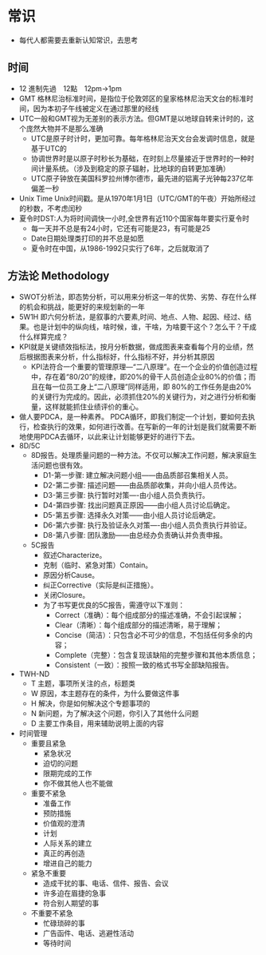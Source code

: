 # 常识

* 每代人都需要去重新认知常识，去思考

## 时间

* 12 進制先過　12點　12pm->1pm
* GMT 格林尼治标准时间，是指位于伦敦郊区的皇家格林尼治天文台的标准时间，因为本初子午线被定义在通过那里的经线
* UTC一般和GMT视为无差别的表示方法。但GMT是以地球自转来计时的，这个庞然大物并不是那么准确
    - UTC是原子时计时，更加可靠。每年格林尼治天文台会发调时信息，就是基于UTC的
    - 协调世界时是以原子时秒长为基础，在时刻上尽量接近于世界时的一种时间计量系统。（涉及到稳定的原子辐射，比地球的自转更加准确）
    - UTC原子钟放在美国科罗拉州博尔德市，最先进的铝离子光钟每237亿年偏差一秒
* Unix Time Unix时间戳。是从1970年1月1日（UTC/GMT的午夜）开始所经过的秒数，不考虑闰秒
* 夏令时DST:人为将时间调快一小时,全世界有近110个国家每年要实行夏令时
    - 每一天并不总是有24小时，它还有可能是23，有可能是25
    - Date日期处理类打印的并不总是如愿
    - 夏令时在中国，从1986-1992只实行了6年，之后就取消了

## 方法论 Methodology

* SWOT分析法，即态势分析，可以用来分析这一年的优势、劣势、存在什么样的机会和挑战，能更好的来规划新的一年
* 5W1H 即六何分析法，是叙事的六要素,时间、地点、人物、起因、经过、结果。也是计划中的纵向线，啥时候，谁，干啥，为啥要干这个？怎么干？干成什么样算完成？
* KPI就是关键绩效指标法，按月分析数据，做成图表来查看每个月的业绩，然后根据图表来分析，什么指标好，什么指标不好，并分析其原因
    - KPI法符合一个重要的管理原理—“二八原理”。在一个企业的价值创造过程中，存在着“80/20”的规律，即20%的骨干人员创造企业80%的价值；而且在每一位员工身上“二八原理”同样适用，即 80%的工作任务是由20%的关键行为完成的。因此，必须抓住20%的关键行为，对之进行分析和衡量，这样就能抓住业绩评价的重心。
* 做人要PDCA，是一种素养。 PDCA循环，即我们制定一个计划，要如何去执行，检查执行的效果，如何进行改善。在写新的一年的计划是我们就需要不断地使用PDCA去循环，以此来让计划能够更好的进行下去。
* 8D/5C
    - 8D报告。处理质量问题的一种方法。不仅可以解决工作问题，解决家庭生活问题也很有效。
        + D1-第一步骤: 建立解决问题小组——由品质部召集相关人员。
        + D2-第二步骤: 描述问题——由品质部收集，并向小组人员传达。
        + D3-第三步骤: 执行暂时对策—-由小组人员负责执行。
        + D4-第四步骤: 找出问题真正原因——由小组人员讨论后确定。
        + D5-第五步骤: 选择永久对策——由小组人员讨论后确定。
        + D6-第六步骤: 执行及验证永久对策—-由小组人员负责执行并验证。
        + D8-第八步骤: 团队激励——由总经办负责确认并负责申报。
   - 5C报告
        + 叙述Characterize。
        + 克制（临时、紧急对策）Contain。
        + 原因分析Cause。
        + 纠正Corrective（实际是纠正措施）。
        + 关闭Closure。
        + 为了书写更优良的5C报告，需遵守以下准则：
            * Correct（准确）：每个组成部分的描述准确，不会引起误解；
            * Clear（清晰）：每个组成部分的描述清晰，易于理解；
            * Concise（简洁）：只包含必不可少的信息，不包括任何多余的内容；
            * Complete（完整）：包含复现该缺陷的完整步骤和其他本质信息；
            * Consistent（一致）：按照一致的格式书写全部缺陷报告。
* TWH-ND
    - T 主题，事项所关注的点，标题类
    - W 原因，本主题存在的条件，为什么要做这件事
    - H  解决，你是如何解决这个专题事项的
    - N  新问题，为了解决这个问题，你引入了其他什么问题
    - D 主要工作条目，用来辅助说明上面的内容
* 时间管理
    - 重要且紧急
        + 紧急状况
        + 迫切的问题
        + 限期完成的工作
        + 你不做其他人也不能做
    - 重要不紧急
        + 准备工作
        + 预防措施
        + 价值观的澄清
        + 计划
        + 人际关系的建立
        + 真正的再创造
        + 增进自己的能力
    - 紧急不重要
        + 造成干扰的事、电话、信件、报告、会议
        + 许多迫在眉捷的急事
        + 符合别人期望的事
    - 不重要不紧急
        + 忙碌琐碎的事
        + 广告函件、电话、逃避性活动
        + 等待时间
